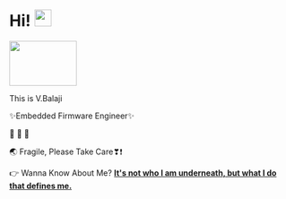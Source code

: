 # Hi! <img src="https://media.giphy.com/media/hvRJCLFzcasrR4ia7z/giphy.gif" width="30px">
<img src="https://media.giphy.com/media/31vamYdZV5ISQ/giphy.gif" height="80" width="120px">

This is V.Balaji

✨Embedded Firmware Engineer✨                                           

:see_no_evil: :hear_no_evil: :speak_no_evil:

🌏 Fragile, Please Take Care❣❗

👉 Wanna Know About Me? [**It's not who I am underneath, but what I do that defines me.**](https://linktr.ee/v.balaji)
<!---
<img src="https://media.tenor.com/2DS9Eu99SH0AAAAj/earth-terre.gif" height="100" width="120px">

https://tenor.com/view/environment-earth-gif-20742984
![](https://hit.yhype.me/github/profile?user_id=29356302)
<p align="center">
  <img width="320" height="445" src="https://spotify-github-profile.vercel.app/api/view?uid=31orl5qap7z4fapgibglpas2gcxe&cover_image=true&theme=default&bar_color=ff0000&bar_color_cover=true">
</p>
 ヾ(⌐■_■)ノ♪
-->
